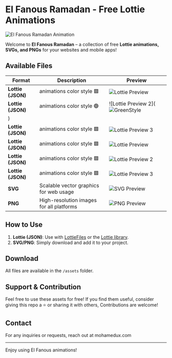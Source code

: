 # El Fanous Ramadan - Free Lottie Animations

![El Fanous Ramadan Animation](preview.gif)

Welcome to **El Fanous Ramadan** – a collection of free **Lottie animations, SVGs, and PNGs** for your websites and mobile apps!

## Available Files

| Format   | Description                          | Preview |
|----------|--------------------------------------|---------|
| **Lottie (JSON)** | animations color style 🟪   | ![Lottie Preview](preview-lottie.gif) |
| **Lottie (JSON)** |  animations color style 🟢  | ![Lottie Preview 2](![GreenStyle](https://github.com/user-attachments/assets/07e91704-17b6-4dea-b108-500a29d5960d)
) |
| **Lottie (JSON)** | animations color style 🟪   | ![Lottie Preview 3](preview-lottie3.gif) |
| **Lottie (JSON)** | animations color style 🟪   | ![Lottie Preview](preview-lottie.gif) |
| **Lottie (JSON)** |  animations color style 🟪  | ![Lottie Preview 2](preview-lottie2.gif) |
| **Lottie (JSON)** | animations color style 🟪   | ![Lottie Preview 3](preview-lottie3.gif) |
| **SVG** | Scalable vector graphics for web usage | ![SVG Preview](preview-svg.png) |
| **PNG** | High-resolution images for all platforms | ![PNG Preview](preview-png.png) |

## How to Use

1. **Lottie (JSON)**: Use with [LottieFiles](https://lottiefiles.com/) or the [Lottie library](https://airbnb.io/lottie/#/).
2. **SVG/PNG**: Simply download and add it to your project.

## Download
All files are available in the `/assets` folder.

## Support & Contribution
Feel free to use these assets for free! If you find them useful, consider giving this repo a ⭐ or sharing it with others, Contributions are welcome!

## Contact
For any inquiries or requests, reach out at mohamedux.com

---
Enjoy using El Fanous animations!


